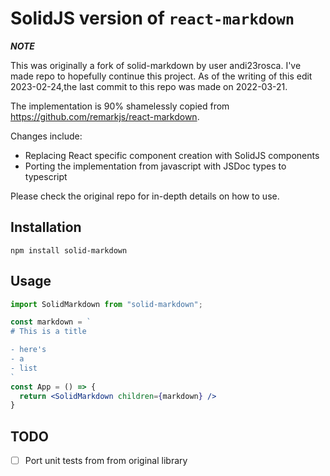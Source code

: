 # SolidJS version of `react-markdown`

***NOTE***

This was originally a fork of solid-markdown by user andi23rosca. I've made repo to hopefully continue this project. As of the writing of this edit 2023-02-24,the last commit to this repo was made on 2022-03-21.

The implementation is 90% shamelessly copied from https://github.com/remarkjs/react-markdown.

Changes include:
- Replacing React specific component creation with SolidJS components
- Porting the implementation from javascript with JSDoc types to typescript

Please check the original repo for in-depth details on how to use.

## Installation
```
npm install solid-markdown
```

## Usage

```jsx
import SolidMarkdown from "solid-markdown";

const markdown = `
# This is a title

- here's
- a
- list
`
const App = () => {
  return <SolidMarkdown children={markdown} />
}
```

## TODO
- [ ] Port unit tests from from original library
